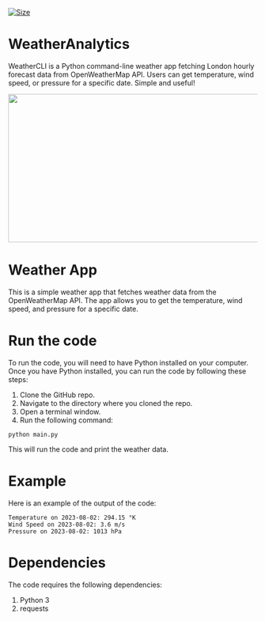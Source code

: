 [![Size](https://img.shields.io/github/repo-size/mithuvasan/WeatherAnalytics?style=flat-square&color=green)](https://github.com/mithuvasan/WeatherAnalytics)

# WeatherAnalytics
WeatherCLI is a Python command-line weather app fetching London hourly forecast data from OpenWeatherMap API. Users can get temperature, wind speed, or pressure for a specific date. Simple and useful!

<img src="https://github.com/mithuvasan/WeatherAnalytics/assets/109497436/5e739cdc-b8a4-403a-8793-b941cfe23c5a" width="600" height="300">

# Weather App
This is a simple weather app that fetches weather data from the OpenWeatherMap API. The app allows you to get the temperature, wind speed, and pressure for a specific date.

# Run the code
To run the code, you will need to have Python installed on your computer. Once you have Python installed, you can run the code by following these steps:

1. Clone the GitHub repo.
2. Navigate to the directory where you cloned the repo.
3. Open a terminal window.
4. Run the following command:
```
python main.py
```
This will run the code and print the weather data.

# Example
Here is an example of the output of the code:

```
Temperature on 2023-08-02: 294.15 °K
Wind Speed on 2023-08-02: 3.6 m/s
Pressure on 2023-08-02: 1013 hPa
```

# Dependencies
The code requires the following dependencies:

1. Python 3
2. requests
